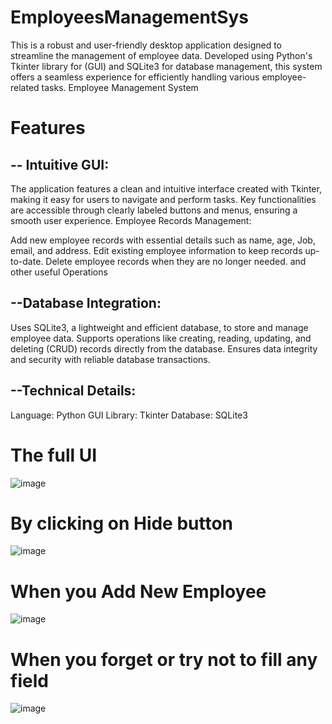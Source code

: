 # EmployeesManagementSys
This is a robust and user-friendly desktop application designed to streamline the management of employee data. Developed using Python's Tkinter library for (GUI) and SQLite3 for database management, this system offers a seamless experience for efficiently handling various employee-related tasks.
Employee Management System
 
# Features
## -- Intuitive GUI:

The application features a clean and intuitive interface created with Tkinter, making it easy for users to navigate and perform tasks.
Key functionalities are accessible through clearly labeled buttons and menus, ensuring a smooth user experience.
Employee Records Management:

Add new employee records with essential details such as name, age, Job, email, and address.
Edit existing employee information to keep records up-to-date.
Delete employee records when they are no longer needed.
and other useful Operations

## --Database Integration:

Uses SQLite3, a lightweight and efficient database, to store and manage employee data.
Supports operations like creating, reading, updating, and deleting (CRUD) records directly from the database.
Ensures data integrity and security with reliable database transactions.
 
## --Technical Details:
Language: Python
GUI Library: Tkinter
Database: SQLite3

# The full UI 
![image](https://github.com/user-attachments/assets/29046996-7c4f-40a7-ab27-bfa0d5779b76)


# By clicking on Hide button
![image](https://github.com/user-attachments/assets/09e3c06d-0471-4259-aafc-7e1c88a1ed66)


# When you Add New Employee
![image](https://github.com/user-attachments/assets/763abbf8-b3b4-4c3b-9145-7ee65336199b)


# When you forget or try not to fill any field 
![image](https://github.com/user-attachments/assets/8b99524c-95b0-42fc-b7d5-01235684cf8d)



